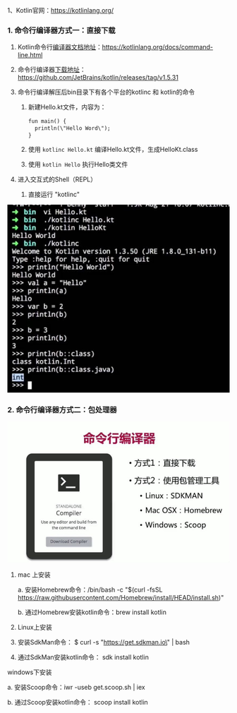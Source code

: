 1、Kotlin官网：<https://kotlinlang.org/>

### 1. 命令行编译器方式一：直接下载

1. Kotlin命令行[编译器文档地址](https://kotlinlang.org/docs/command-line.html)：<https://kotlinlang.org/docs/command-line.html>

2. 命令行编译器[下载地址](https://github.com/JetBrains/kotlin/releases/tag/v1.5.31)：<https://github.com/JetBrains/kotlin/releases/tag/v1.5.31>

3. 命令行编译解压后bin目录下有各个平台的kotlinc 和 kotlin的命令

   1. 新建Hello.kt文件，内容为：

      ```
      fun main() {
      	println(\"Hello Word\");
      }
      ```

   2. 使用 `kotlinc Hello.kt` 编译Hello.kt文件，生成HelloKt.class

   3. 使用 `kotlin Hello` 执行Hello类文件

4. 进入交互式的Shell（REPL）
   1. 直接运行 \"kotlinc\"

![](../images/命令行交互式Shell(REPL).jpg)

###  2. 命令行编译器方式二：包处理器

![](../images/命令行包管理器安装.jpg)

1.  mac 上安装

    a.  安装Homebrew命令：/bin/bash -c \"\$(curl -fsSL https://raw.githubusercontent.com/Homebrew/install/HEAD/install.sh)\"

    b.  通过Homebrew安装kotlin命令：brew install kotlin

2.  Linux上安装

3.  安装SdkMan命令： \$ curl -s \"https://get.sdkman.io\" \| bash

4.  通过SdkMan安装kotlin命令： sdk install kotlin

windows下安装

a.  安装Scoop命令：iwr -useb get.scoop.sh \| iex

b.  通过Scoop安装kotlin命令： scoop install kotlin
